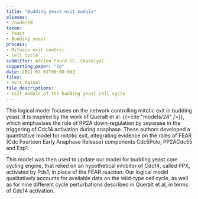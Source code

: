 ```yaml
---
title: "Budding yeast exit module"
aliases:
- /node/29
taxon: 
- Yeast
- Budding yeast
process: 
- Mitosis exit control
- Cell cycle
submitter: Adrien Fauré (C. Chaouiya)
supporting_paper: "20"
date: 2011-07-01T00:00:00Z
files: 
- exit.zginml
file_descriptions: 
- Exit module of the budding yeast cell cycle
---
```



This logical model focuses on the network controlling mitotic exit in 
budding yeast. It is inspired by the work of Queralt et al. {{<cite "models/24" />}},
which emphasises the role of PP2A down-regulation by separase in the triggering
of Cdc14 activation during anaphase. 
These authors developed a quantitative model for mitotic exit, integrating evidence
on the roles of FEAR (Cdc Fourteen Early Anaphase Release) components
Cdc5Polo, PP2ACdc55 and Esp1.


This model was then used to update our model for budding yeast core cycling
engine, that relied on an hypothetical inhibitor of Cdc14, called PPX,
activated by Pds1, in place of the FEAR reaction. Our logical model
qualitatively accounts for available data on the wild-type cell cycle, as well
as for nine different cycle perturbations described in Queralt et al, in terms
of Cdc14 activation.

